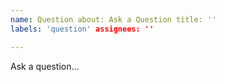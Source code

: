 ```yaml
---
name: Question about: Ask a Question title: ''
labels: 'question' assignees: ''

---
```


Ask a question...

